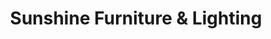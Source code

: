---
title: "Sunshine Furniture & Lighting"
url: /philadelphia/sunshine-furniture-and-lighting/
shop: furniture
---